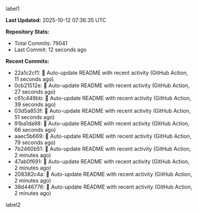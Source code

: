 
label1 
<!-- ACTIVITY_START -->
**Last Updated:** 2025-10-12 07:36:35 UTC

**Repository Stats:**
- Total Commits: 79041
- Last Commit: 12 seconds ago

**Recent Commits:**
- 22a1c2cf1: 🤖 Auto-update README with recent activity (GitHub Action, 11 seconds ago)
- 0cb21512e: 🤖 Auto-update README with recent activity (GitHub Action, 27 seconds ago)
- c61c449bb: 🤖 Auto-update README with recent activity (GitHub Action, 39 seconds ago)
- 03d5a853f: 🤖 Auto-update README with recent activity (GitHub Action, 51 seconds ago)
- 91ba1da98: 🤖 Auto-update README with recent activity (GitHub Action, 66 seconds ago)
- aaec5b669: 🤖 Auto-update README with recent activity (GitHub Action, 79 seconds ago)
- 7b2460b51: 🤖 Auto-update README with recent activity (GitHub Action, 2 minutes ago)
- 47ab0f691: 🤖 Auto-update README with recent activity (GitHub Action, 2 minutes ago)
- 208382c4a: 🤖 Auto-update README with recent activity (GitHub Action, 2 minutes ago)
- 38d446776: 🤖 Auto-update README with recent activity (GitHub Action, 2 minutes ago)
<!-- ACTIVITY_END -->

label2
